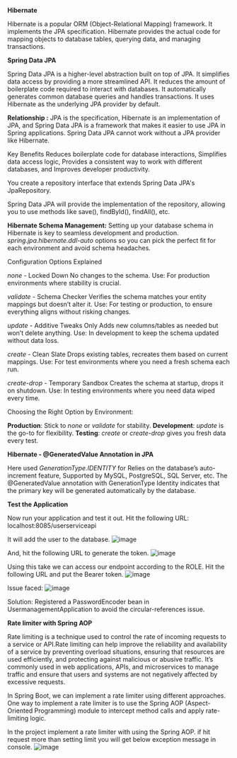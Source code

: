 **Hibernate**

Hibernate is a popular ORM (Object-Relational Mapping) framework.
It implements the JPA specification.
Hibernate provides the actual code for mapping objects to database tables, querying data, and managing transactions.

**Spring Data JPA**

Spring Data JPA is a higher-level abstraction built on top of JPA.
It simplifies data access by providing a more streamlined API.
It reduces the amount of boilerplate code required to interact with databases.
It automatically generates common database queries and handles transactions.
It uses Hibernate as the underlying JPA provider by default.

**Relationship :**
JPA is the specification, Hibernate is an implementation of JPA, and Spring Data JPA is a framework that makes it easier to use JPA in Spring applications. 
Spring Data JPA cannot work without a JPA provider like Hibernate. 

Key Benefits Reduces boilerplate code for database interactions, Simplifies data access logic, Provides a consistent way to work with different databases, and Improves developer productivity.

You create a repository interface that extends Spring Data JPA's JpaRepository.

Spring Data JPA will provide the implementation of the repository, allowing you to use methods like save(), findById(), findAll(), etc.

**Hibernate Schema Management:**
Setting up your database schema in Hibernate is key to seamless development and production. _spring.jpa.hibernate.ddl-auto_ options so you can pick the perfect fit for each environment and avoid schema headaches.

Configuration Options Explained

_none_ - Locked Down
No changes to the schema.
Use: For production environments where stability is crucial.

_validate_ - Schema Checker
Verifies the schema matches your entity mappings but doesn’t alter it.
Use: For testing or production, to ensure everything aligns without risking changes.

_update_ - Additive Tweaks Only
Adds new columns/tables as needed but won’t delete anything.
Use: In development to keep the schema updated without data loss.

_create_ - Clean Slate
Drops existing tables, recreates them based on current mappings.
Use: For test environments where you need a fresh schema each run.

_create-drop_ - Temporary Sandbox
Creates the schema at startup, drops it on shutdown.
Use: In testing environments where you need data wiped every time.

Choosing the Right Option by Environment:

**Production**: Stick to _none_ or _validate_ for stability.
**Development**: _update_ is the go-to for flexibility.
**Testing**: _create_ or _create-drop_ gives you fresh data every test.

**Hibernate - @GeneratedValue Annotation in JPA**

Here used _GenerationType.IDENTITY_ for Relies on the database’s auto-increment feature, Supported by MySQL, PostgreSQL, SQL Server, etc.  The @GeneratedValue annotation with GenerationType Identity indicates that the primary key will be generated automatically by the database.

**Test the Application**

Now run your application and test it out. Hit the following URL:
localhost:8085/userserviceapi

It will add the user to the database.
![image](https://github.com/user-attachments/assets/0f3e007d-d000-46bd-acc3-5b12ef69a8eb)

And, hit the following URL to generate the token.
![image](https://github.com/user-attachments/assets/fef77492-58ab-4db7-9794-f5fa4d660098)

Using this take we can access our endpoint according to the ROLE. Hit the following URL and put the Bearer token.
![image](https://github.com/user-attachments/assets/055ce7f6-d85a-4134-b064-59442c9d5530)

Issue faced:
![image](https://github.com/user-attachments/assets/57b87bb3-6af1-4cbc-8de1-b668b44edb9d)

Solution:
Registered a PasswordEncoder bean in UsermanagementApplication to avoid the circular-references issue.

**Rate limiter with Spring AOP**

Rate limiting is a technique used to control the rate of incoming requests to a service or API.Rate limiting can help improve the reliability and availability of a service by preventing overload situations, ensuring that resources are used efficiently, and protecting against malicious or abusive traffic. It’s commonly used in web applications, APIs, and microservices to manage traffic and ensure that users and systems are not negatively affected by excessive requests.

In Spring Boot, we can implement a rate limiter using different approaches. One way to implement a rate limiter is to use the Spring AOP (Aspect-Oriented Programming) module to intercept method calls and apply rate-limiting logic.

In the project implement a rate limiter with using the Spring AOP. if hit request more than setting limit you will get below exception message in console. 
![image](https://github.com/user-attachments/assets/15778b19-e3aa-4562-b79a-b8fe3fdff6be)







